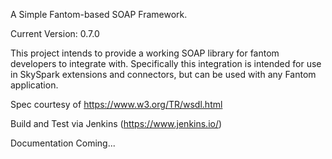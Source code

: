 A Simple Fantom-based SOAP Framework.

Current Version: 0.7.0

This project intends to provide a working SOAP library for fantom developers to integrate with. Specifically this integration is intended for use in SkySpark extensions and connectors, but can be used with any Fantom application.

Spec courtesy of https://www.w3.org/TR/wsdl.html

Build and Test via Jenkins (https://www.jenkins.io/)

Documentation Coming...
